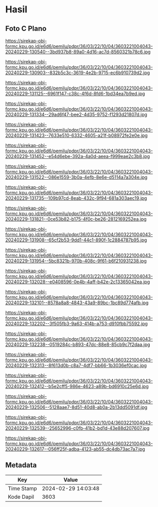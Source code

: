 # Hasil

## Foto C Plano

https://sirekap-obj-formc.kpu.go.id/e6d6/pemilu/pdpr/36/03/22/10/04/3603221004043-20240229-130540--3bd937b8-89a0-4d16-ac7d-8560321b78c6.jpg

https://sirekap-obj-formc.kpu.go.id/e6d6/pemilu/pdpr/36/03/22/10/04/3603221004043-20240229-130903--832b5c3c-3619-4e2b-9715-ec6b910739d2.jpg

https://sirekap-obj-formc.kpu.go.id/e6d6/pemilu/pdpr/36/03/22/10/04/3603221004043-20240229-131125--6961f147-c38c-4f6d-8fd6-1bd34ea7b9ed.jpg

https://sirekap-obj-formc.kpu.go.id/e6d6/pemilu/pdpr/36/03/22/10/04/3603221004043-20240229-131334--29ad6f47-bee2-4d35-9752-f1293d21807d.jpg

https://sirekap-obj-formc.kpu.go.id/e6d6/pemilu/pdpr/36/03/22/10/04/3603221004043-20240229-131423--7633e510-6332-4605-a21f-b08972fe2e0e.jpg

https://sirekap-obj-formc.kpu.go.id/e6d6/pemilu/pdpr/36/03/22/10/04/3603221004043-20240229-131452--e54d6ebe-392a-4a0d-aeea-f999eae2c3b8.jpg

https://sirekap-obj-formc.kpu.go.id/e6d6/pemilu/pdpr/36/03/22/10/04/3603221004043-20240229-131522--086e1559-3b0a-4efb-8e6e-d5114a7a304e.jpg

https://sirekap-obj-formc.kpu.go.id/e6d6/pemilu/pdpr/36/03/22/10/04/3603221004043-20240229-131735--109b97cd-8eab-432c-9f94-681a303aec19.jpg

https://sirekap-obj-formc.kpu.go.id/e6d6/pemilu/pdpr/36/03/22/10/04/3603221004043-20240229-131821--0ce53b82-b175-4f0c-be26-2812169252ea.jpg

https://sirekap-obj-formc.kpu.go.id/e6d6/pemilu/pdpr/36/03/22/10/04/3603221004043-20240229-131908--65cf2b53-9dd1-44c1-890f-1c2884787b95.jpg

https://sirekap-obj-formc.kpu.go.id/e6d6/pemilu/pdpr/36/03/22/10/04/3603221004043-20240229-131954--5bc8321b-970b-408c-9f61-b6f210931238.jpg

https://sirekap-obj-formc.kpu.go.id/e6d6/pemilu/pdpr/36/03/22/10/04/3603221004043-20240229-132028--e0408596-0e4b-4aff-b42e-2c13365042ea.jpg

https://sirekap-obj-formc.kpu.go.id/e6d6/pemilu/pdpr/36/03/22/10/04/3603221004043-20240229-132101--8578a8a8-4843-43a9-89bc-1bc89d774afb.jpg

https://sirekap-obj-formc.kpu.go.id/e6d6/pemilu/pdpr/36/03/22/10/04/3603221004043-20240229-132202--3f505fb3-9a63-414b-a753-d910fbb75592.jpg

https://sirekap-obj-formc.kpu.go.id/e6d6/pemilu/pdpr/36/03/22/10/04/3603221004043-20240229-132238--0519284c-b893-47dc-88e8-85cb9c7f2daa.jpg

https://sirekap-obj-formc.kpu.go.id/e6d6/pemilu/pdpr/36/03/22/10/04/3603221004043-20240229-132313--8f613d0b-c8a7-4df7-bb66-1b3036ef0cac.jpg

https://sirekap-obj-formc.kpu.go.id/e6d6/pemilu/pdpr/36/03/22/10/04/3603221004043-20240229-132412--b5e2cff5-986e-4623-a89b-bd6910c25e6d.jpg

https://sirekap-obj-formc.kpu.go.id/e6d6/pemilu/pdpr/36/03/22/10/04/3603221004043-20240229-132506--5128aae7-8d51-40d8-ab0a-2b13dd5091df.jpg

https://sirekap-obj-formc.kpu.go.id/e6d6/pemilu/pdpr/36/03/22/10/04/3603221004043-20240229-132539--25652996-c0fb-41b2-bd1d-43e88d207607.jpg

https://sirekap-obj-formc.kpu.go.id/e6d6/pemilu/pdpr/36/03/22/10/04/3603221004043-20240229-132617--056ff25f-adba-4123-ab55-dc4db73ac7a7.jpg


## Metadata

| Key        | Value               |
| ---------- | ------------------- |
| Time Stamp | 2024-02-29 14:03:48 |
| Kode Dapil | 3603                |



